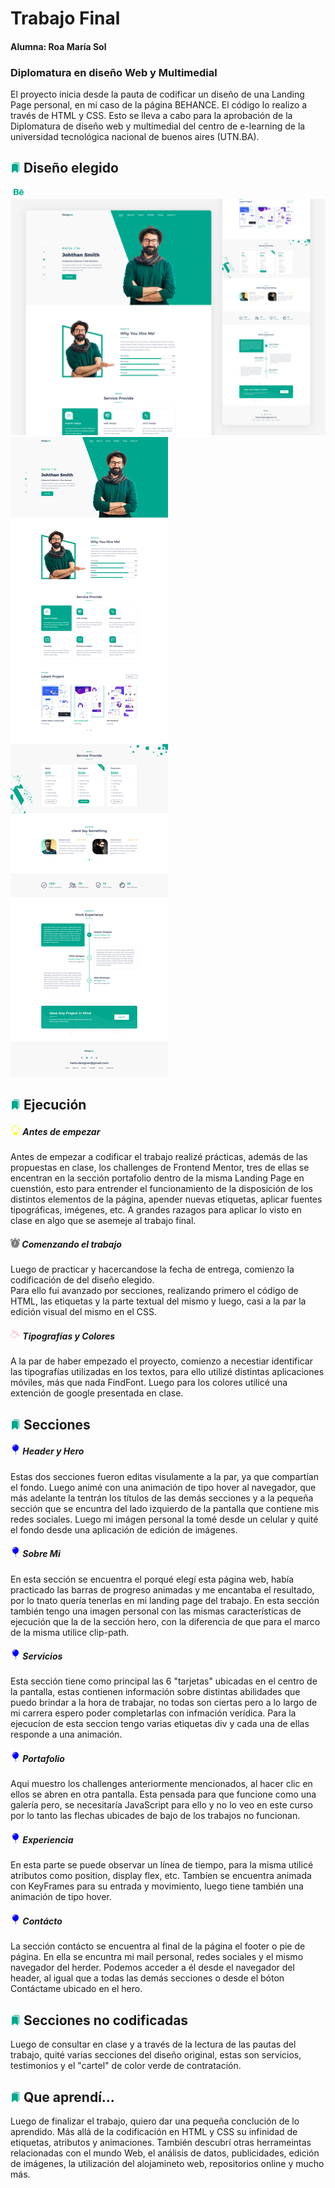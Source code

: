 <h1>Trabajo Final</h1>
<h4>Alumna: Roa María Sol</h4>
<h3>Diplomatura en diseño Web y Multimedial</h3>

El proyecto inicia desde la pauta de codificar un diseño de una Landing Page personal, en mi caso de la página BEHANCE. El código lo realizo a través de HTML y CSS. Esto se lleva a cabo para la aprobación de la Diplomatura de diseño web y multimedial del centro de e-learning de la universidad tecnológica nacional de buenos aires (UTN.BA). 

<h2><svg xmlns="http://www.w3.org/2000/svg" width="16" height="16" fill="#00A78E" class="bi bi-bookmarks-fill" viewBox="0 0 16 16">
  <path d="M2 4a2 2 0 0 1 2-2h6a2 2 0 0 1 2 2v11.5a.5.5 0 0 1-.777.416L7 13.101l-4.223 2.815A.5.5 0 0 1 2 15.5V4z"/>
  <path d="M4.268 1A2 2 0 0 1 6 0h6a2 2 0 0 1 2 2v11.5a.5.5 0 0 1-.777.416L13 13.768V2a1 1 0 0 0-1-1H4.268z"/>
</svg>   Diseño elegido</h2>
<svg  href="https://www.behance.net/gallery/90079519/Resume-Landing-page" xmlns="http://www.w3.org/2000/svg" width="26" height="16" fill="#00A78E" class="bi bi-behance" viewBox="0 0 16 16">
  <path d="M4.654 3c.461 0 .887.035 1.278.14.39.07.711.216.996.391.286.176.497.426.641.747.14.32.216.711.216 1.137 0 .496-.106.922-.356 1.242-.215.32-.566.606-.997.817.606.176 1.067.496 1.348.922.281.426.461.957.461 1.563 0 .496-.105.922-.285 1.278a2.317 2.317 0 0 1-.782.887c-.32.215-.711.39-1.137.496a5.329 5.329 0 0 1-1.278.176L0 12.803V3h4.654zm-.285 3.978c.39 0 .71-.105.957-.285.246-.18.355-.497.355-.887 0-.216-.035-.426-.105-.567a.981.981 0 0 0-.32-.355 1.84 1.84 0 0 0-.461-.176c-.176-.035-.356-.035-.567-.035H2.17v2.31c0-.005 2.2-.005 2.2-.005zm.105 4.193c.215 0 .426-.035.606-.07.176-.035.356-.106.496-.216s.25-.215.356-.39c.07-.176.14-.391.14-.641 0-.496-.14-.852-.426-1.102-.285-.215-.676-.32-1.137-.32H2.17v2.734h2.305v.005zm6.858-.035c.286.285.711.426 1.278.426.39 0 .746-.106 1.032-.286.285-.215.46-.426.53-.64h1.74c-.286.851-.712 1.457-1.278 1.848-.566.355-1.243.566-2.06.566a4.135 4.135 0 0 1-1.527-.285 2.827 2.827 0 0 1-1.137-.782 2.851 2.851 0 0 1-.712-1.172c-.175-.461-.25-.957-.25-1.528 0-.531.07-1.032.25-1.493.18-.46.426-.852.747-1.207.32-.32.711-.606 1.137-.782a4.018 4.018 0 0 1 1.493-.285c.606 0 1.137.105 1.598.355.46.25.817.532 1.102.958.285.39.496.851.641 1.348.07.496.105.996.07 1.563h-5.15c0 .58.21 1.11.496 1.396zm2.24-3.732c-.25-.25-.642-.391-1.103-.391-.32 0-.566.07-.781.176-.215.105-.356.25-.496.39a.957.957 0 0 0-.25.497c-.036.175-.07.32-.07.46h3.196c-.07-.526-.25-.882-.497-1.132zm-3.127-3.728h3.978v.957h-3.978v-.957z"/>
</svg>
<img src="imagenes-readme/LP-2.png">
<img src="imagenes-readme/LP-1.png">


<h2><svg xmlns="http://www.w3.org/2000/svg" width="16" height="16" fill="#00A78E" class="bi bi-bookmarks-fill" viewBox="0 0 16 16">
  <path d="M2 4a2 2 0 0 1 2-2h6a2 2 0 0 1 2 2v11.5a.5.5 0 0 1-.777.416L7 13.101l-4.223 2.815A.5.5 0 0 1 2 15.5V4z"/>
  <path d="M4.268 1A2 2 0 0 1 6 0h6a2 2 0 0 1 2 2v11.5a.5.5 0 0 1-.777.416L13 13.768V2a1 1 0 0 0-1-1H4.268z"/>
</svg>  Ejecución</h2>

<h5><svg xmlns="http://www.w3.org/2000/svg" width="16" height="16" fill="yellow" class="bi bi-lightbulb" viewBox="0 0 16 16">
  <path d="M2 6a6 6 0 1 1 10.174 4.31c-.203.196-.359.4-.453.619l-.762 1.769A.5.5 0 0 1 10.5 13a.5.5 0 0 1 0 1 .5.5 0 0 1 0 1l-.224.447a1 1 0 0 1-.894.553H6.618a1 1 0 0 1-.894-.553L5.5 15a.5.5 0 0 1 0-1 .5.5 0 0 1 0-1 .5.5 0 0 1-.46-.302l-.761-1.77a1.964 1.964 0 0 0-.453-.618A5.984 5.984 0 0 1 2 6zm6-5a5 5 0 0 0-3.479 8.592c.263.254.514.564.676.941L5.83 12h4.342l.632-1.467c.162-.377.413-.687.676-.941A5 5 0 0 0 8 1z"/>
</svg> Antes de empezar</h5>
Antes de empezar a codificar el trabajo realizé prácticas, además de las propuestas en clase, los challenges de Frontend Mentor, tres de ellas se encentran en la sección portafolio dentro de la misma Landing Page en cuenstión, esto para entrender el funcionamiento de la disposición de los distintos elementos de la página, apender nuevas etiquetas, aplicar fuentes tipográficas, imégenes, etc. A grandes razagos para aplicar lo visto en clase en algo que se asemeje al trabajo final. 

<h5><svg xmlns="http://www.w3.org/2000/svg" width="15" height="15" fill="grey" class="bi bi-alarm-fill" viewBox="0 0 16 16">
  <path d="M6 .5a.5.5 0 0 1 .5-.5h3a.5.5 0 0 1 0 1H9v1.07a7.001 7.001 0 0 1 3.274 12.474l.601.602a.5.5 0 0 1-.707.708l-.746-.746A6.97 6.97 0 0 1 8 16a6.97 6.97 0 0 1-3.422-.892l-.746.746a.5.5 0 0 1-.707-.708l.602-.602A7.001 7.001 0 0 1 7 2.07V1h-.5A.5.5 0 0 1 6 .5zm2.5 5a.5.5 0 0 0-1 0v3.362l-1.429 2.38a.5.5 0 1 0 .858.515l1.5-2.5A.5.5 0 0 0 8.5 9V5.5zM.86 5.387A2.5 2.5 0 1 1 4.387 1.86 8.035 8.035 0 0 0 .86 5.387zM11.613 1.86a2.5 2.5 0 1 1 3.527 3.527 8.035 8.035 0 0 0-3.527-3.527z"/>
</svg> Comenzando el trabajo</h5>
Luego de practicar y hacercandose la fecha de entrega, comienzo la codificación de del diseño elegido. <br>
Para ello fui avanzado por secciones, realizando primero el código de HTML, las etiquetas y la parte textual del mismo y luego, casi a la par la edición visual del mismo en el CSS.

<h5><svg xmlns="http://www.w3.org/2000/svg" width="16" height="16" fill="pink" class="bi bi-paint-bucket" viewBox="0 0 16 16">
  <path d="M6.192 2.78c-.458-.677-.927-1.248-1.35-1.643a2.972 2.972 0 0 0-.71-.515c-.217-.104-.56-.205-.882-.02-.367.213-.427.63-.43.896-.003.304.064.664.173 1.044.196.687.556 1.528 1.035 2.402L.752 8.22c-.277.277-.269.656-.218.918.055.283.187.593.36.903.348.627.92 1.361 1.626 2.068.707.707 1.441 1.278 2.068 1.626.31.173.62.305.903.36.262.05.64.059.918-.218l5.615-5.615c.118.257.092.512.05.939-.03.292-.068.665-.073 1.176v.123h.003a1 1 0 0 0 1.993 0H14v-.057a1.01 1.01 0 0 0-.004-.117c-.055-1.25-.7-2.738-1.86-3.494a4.322 4.322 0 0 0-.211-.434c-.349-.626-.92-1.36-1.627-2.067-.707-.707-1.441-1.279-2.068-1.627-.31-.172-.62-.304-.903-.36-.262-.05-.64-.058-.918.219l-.217.216zM4.16 1.867c.381.356.844.922 1.311 1.632l-.704.705c-.382-.727-.66-1.402-.813-1.938a3.283 3.283 0 0 1-.131-.673c.091.061.204.15.337.274zm.394 3.965c.54.852 1.107 1.567 1.607 2.033a.5.5 0 1 0 .682-.732c-.453-.422-1.017-1.136-1.564-2.027l1.088-1.088c.054.12.115.243.183.365.349.627.92 1.361 1.627 2.068.706.707 1.44 1.278 2.068 1.626.122.068.244.13.365.183l-4.861 4.862a.571.571 0 0 1-.068-.01c-.137-.027-.342-.104-.608-.252-.524-.292-1.186-.8-1.846-1.46-.66-.66-1.168-1.32-1.46-1.846-.147-.265-.225-.47-.251-.607a.573.573 0 0 1-.01-.068l3.048-3.047zm2.87-1.935a2.44 2.44 0 0 1-.241-.561c.135.033.324.11.562.241.524.292 1.186.8 1.846 1.46.45.45.83.901 1.118 1.31a3.497 3.497 0 0 0-1.066.091 11.27 11.27 0 0 1-.76-.694c-.66-.66-1.167-1.322-1.458-1.847z"/>
</svg> Tipografías y Colores</h5>
A la par de haber empezado el proyecto, comienzo a necestiar identificar las tipografías utilizadas en los textos, para ello utilizé distintas aplicaciones móviles, más que nada FindFont. Luego para los colores utilicé una extención de google presentada en clase.

<h2><svg xmlns="http://www.w3.org/2000/svg" width="16" height="16" fill="#00A78E" class="bi bi-bookmarks-fill" viewBox="0 0 16 16">
  <path d="M2 4a2 2 0 0 1 2-2h6a2 2 0 0 1 2 2v11.5a.5.5 0 0 1-.777.416L7 13.101l-4.223 2.815A.5.5 0 0 1 2 15.5V4z"/>
  <path d="M4.268 1A2 2 0 0 1 6 0h6a2 2 0 0 1 2 2v11.5a.5.5 0 0 1-.777.416L13 13.768V2a1 1 0 0 0-1-1H4.268z"/>
</svg> Secciones</h2>
<h5><svg xmlns="http://www.w3.org/2000/svg" width="16" height="16" fill="blue" class="bi bi-balloon-fill" viewBox="0 0 16 16">
  <path fill-rule="evenodd" d="M8.48 10.901C11.211 10.227 13 7.837 13 5A5 5 0 0 0 3 5c0 2.837 1.789 5.227 4.52 5.901l-.244.487a.25.25 0 1 0 .448.224l.04-.08c.009.17.024.315.051.45.068.344.208.622.448 1.102l.013.028c.212.422.182.85.05 1.246-.135.402-.366.751-.534 1.003a.25.25 0 0 0 .416.278l.004-.007c.166-.248.431-.646.588-1.115.16-.479.212-1.051-.076-1.629-.258-.515-.365-.732-.419-1.004a2.376 2.376 0 0 1-.037-.289l.008.017a.25.25 0 1 0 .448-.224l-.244-.487ZM4.352 3.356a4.004 4.004 0 0 1 3.15-2.325C7.774.997 8 1.224 8 1.5c0 .276-.226.496-.498.542-.95.162-1.749.78-2.173 1.617a.595.595 0 0 1-.52.341c-.346 0-.599-.329-.457-.644Z"/>
</svg> Header y Hero</h5>
Estas dos secciones fueron editas visulamente a la par, ya que compartían el fondo. Luego animé con una animación de tipo hover al navegador, que más adelante la tentrán los títulos de las demás secciones y a la pequeña sección que se encuntra del lado izquierdo de la pantalla que contiene mis redes sociales. Luego mi imágen personal la tomé desde un celular y quité el fondo desde una aplicación de edición de imágenes. 

<h5><svg xmlns="http://www.w3.org/2000/svg" width="16" height="16" fill="blue" class="bi bi-balloon-fill" viewBox="0 0 16 16">
  <path fill-rule="evenodd" d="M8.48 10.901C11.211 10.227 13 7.837 13 5A5 5 0 0 0 3 5c0 2.837 1.789 5.227 4.52 5.901l-.244.487a.25.25 0 1 0 .448.224l.04-.08c.009.17.024.315.051.45.068.344.208.622.448 1.102l.013.028c.212.422.182.85.05 1.246-.135.402-.366.751-.534 1.003a.25.25 0 0 0 .416.278l.004-.007c.166-.248.431-.646.588-1.115.16-.479.212-1.051-.076-1.629-.258-.515-.365-.732-.419-1.004a2.376 2.376 0 0 1-.037-.289l.008.017a.25.25 0 1 0 .448-.224l-.244-.487ZM4.352 3.356a4.004 4.004 0 0 1 3.15-2.325C7.774.997 8 1.224 8 1.5c0 .276-.226.496-.498.542-.95.162-1.749.78-2.173 1.617a.595.595 0 0 1-.52.341c-.346 0-.599-.329-.457-.644Z"/>
</svg> Sobre Mi</h5>
En esta sección se encuentra el porqué elegí esta página web, había practicado las barras de progreso animadas y me encantaba el resultado, por lo tnato quería tenerlas en mi landing page del trabajo. En esta sección también tengo una imagen personal con las mismas características de ejecución que la de la sección hero, con la diferencia de que para el marco de la misma utilice clip-path.

<h5><svg xmlns="http://www.w3.org/2000/svg" width="16" height="16" fill="blue" class="bi bi-balloon-fill" viewBox="0 0 16 16">
  <path fill-rule="evenodd" d="M8.48 10.901C11.211 10.227 13 7.837 13 5A5 5 0 0 0 3 5c0 2.837 1.789 5.227 4.52 5.901l-.244.487a.25.25 0 1 0 .448.224l.04-.08c.009.17.024.315.051.45.068.344.208.622.448 1.102l.013.028c.212.422.182.85.05 1.246-.135.402-.366.751-.534 1.003a.25.25 0 0 0 .416.278l.004-.007c.166-.248.431-.646.588-1.115.16-.479.212-1.051-.076-1.629-.258-.515-.365-.732-.419-1.004a2.376 2.376 0 0 1-.037-.289l.008.017a.25.25 0 1 0 .448-.224l-.244-.487ZM4.352 3.356a4.004 4.004 0 0 1 3.15-2.325C7.774.997 8 1.224 8 1.5c0 .276-.226.496-.498.542-.95.162-1.749.78-2.173 1.617a.595.595 0 0 1-.52.341c-.346 0-.599-.329-.457-.644Z"/>
</svg> Servicios</h5>
Esta sección tiene como principal las 6 "tarjetas" ubicadas en el centro de la pantalla, estas contienen información sobre distintas abilidades que puedo brindar a la hora de trabajar, no todas son ciertas pero a lo largo de mi carrera espero poder completarlas con infmación verídica. Para la ejecucíon de esta seccion tengo varias etiquetas div y cada una de ellas responde a una animación.

<h5><svg xmlns="http://www.w3.org/2000/svg" width="16" height="16" fill="blue" class="bi bi-balloon-fill" viewBox="0 0 16 16">
  <path fill-rule="evenodd" d="M8.48 10.901C11.211 10.227 13 7.837 13 5A5 5 0 0 0 3 5c0 2.837 1.789 5.227 4.52 5.901l-.244.487a.25.25 0 1 0 .448.224l.04-.08c.009.17.024.315.051.45.068.344.208.622.448 1.102l.013.028c.212.422.182.85.05 1.246-.135.402-.366.751-.534 1.003a.25.25 0 0 0 .416.278l.004-.007c.166-.248.431-.646.588-1.115.16-.479.212-1.051-.076-1.629-.258-.515-.365-.732-.419-1.004a2.376 2.376 0 0 1-.037-.289l.008.017a.25.25 0 1 0 .448-.224l-.244-.487ZM4.352 3.356a4.004 4.004 0 0 1 3.15-2.325C7.774.997 8 1.224 8 1.5c0 .276-.226.496-.498.542-.95.162-1.749.78-2.173 1.617a.595.595 0 0 1-.52.341c-.346 0-.599-.329-.457-.644Z"/>
</svg> Portafolio</h5>
Aqui muestro los challenges anteriormente mencionados, al hacer clic en ellos se abren en otra pantalla. Esta pensada para que funcione como una galería pero, se necesitaría JavaScript para ello y no lo veo en este curso por lo tanto las flechas ubicades de bajo de los trabajos no funcionan.

<h5><svg xmlns="http://www.w3.org/2000/svg" width="16" height="16" fill="blue" class="bi bi-balloon-fill" viewBox="0 0 16 16">
  <path fill-rule="evenodd" d="M8.48 10.901C11.211 10.227 13 7.837 13 5A5 5 0 0 0 3 5c0 2.837 1.789 5.227 4.52 5.901l-.244.487a.25.25 0 1 0 .448.224l.04-.08c.009.17.024.315.051.45.068.344.208.622.448 1.102l.013.028c.212.422.182.85.05 1.246-.135.402-.366.751-.534 1.003a.25.25 0 0 0 .416.278l.004-.007c.166-.248.431-.646.588-1.115.16-.479.212-1.051-.076-1.629-.258-.515-.365-.732-.419-1.004a2.376 2.376 0 0 1-.037-.289l.008.017a.25.25 0 1 0 .448-.224l-.244-.487ZM4.352 3.356a4.004 4.004 0 0 1 3.15-2.325C7.774.997 8 1.224 8 1.5c0 .276-.226.496-.498.542-.95.162-1.749.78-2.173 1.617a.595.595 0 0 1-.52.341c-.346 0-.599-.329-.457-.644Z"/>
</svg> Experiencia</h5>
En esta parte se puede observar un línea de tiempo, para la misma utilicé atributos como position, display flex, etc. Tambíen se encuentra animada con KeyFrames para su entrada y movimiento, luego tiene también una animación de tipo hover.

<h5><svg xmlns="http://www.w3.org/2000/svg" width="16" height="16" fill="blue" class="bi bi-balloon-fill" viewBox="0 0 16 16">
  <path fill-rule="evenodd" d="M8.48 10.901C11.211 10.227 13 7.837 13 5A5 5 0 0 0 3 5c0 2.837 1.789 5.227 4.52 5.901l-.244.487a.25.25 0 1 0 .448.224l.04-.08c.009.17.024.315.051.45.068.344.208.622.448 1.102l.013.028c.212.422.182.85.05 1.246-.135.402-.366.751-.534 1.003a.25.25 0 0 0 .416.278l.004-.007c.166-.248.431-.646.588-1.115.16-.479.212-1.051-.076-1.629-.258-.515-.365-.732-.419-1.004a2.376 2.376 0 0 1-.037-.289l.008.017a.25.25 0 1 0 .448-.224l-.244-.487ZM4.352 3.356a4.004 4.004 0 0 1 3.15-2.325C7.774.997 8 1.224 8 1.5c0 .276-.226.496-.498.542-.95.162-1.749.78-2.173 1.617a.595.595 0 0 1-.52.341c-.346 0-.599-.329-.457-.644Z"/>
</svg> Contácto</h5>
La sección contácto se encuentra al final de la página el footer o pie de página. En ella se encuntra mi mail personal, redes sociales y el mismo navegador del herder. Podemos acceder a él desde el navegador del header, al igual que a todas las demás secciones o desde el bóton Contáctame ubicado en el hero. 

<h2> <svg xmlns="http://www.w3.org/2000/svg" width="16" height="16" fill="#00A78E" class="bi bi-bookmarks-fill" viewBox="0 0 16 16">
  <path d="M2 4a2 2 0 0 1 2-2h6a2 2 0 0 1 2 2v11.5a.5.5 0 0 1-.777.416L7 13.101l-4.223 2.815A.5.5 0 0 1 2 15.5V4z"/>
  <path d="M4.268 1A2 2 0 0 1 6 0h6a2 2 0 0 1 2 2v11.5a.5.5 0 0 1-.777.416L13 13.768V2a1 1 0 0 0-1-1H4.268z"/>
</svg> Secciones no codificadas</h2>
Luego de consultar en clase y a través de la lectura de las pautas del trabajo, quité varias secciones del diseño original, estas son servicios, testimonios y el "cartel" de color verde de contratación. 

<h2><svg xmlns="http://www.w3.org/2000/svg" width="16" height="16" fill="#00A78E" class="bi bi-bookmarks-fill" viewBox="0 0 16 16">
  <path d="M2 4a2 2 0 0 1 2-2h6a2 2 0 0 1 2 2v11.5a.5.5 0 0 1-.777.416L7 13.101l-4.223 2.815A.5.5 0 0 1 2 15.5V4z"/>
  <path d="M4.268 1A2 2 0 0 1 6 0h6a2 2 0 0 1 2 2v11.5a.5.5 0 0 1-.777.416L13 13.768V2a1 1 0 0 0-1-1H4.268z"/>
</svg> Que aprendí...</h2>
Luego de finalizar el trabajo, quiero dar una pequeña conclución de lo aprendido. Más allá de la codificación en HTML y CSS su infinidad de etiquetas, atributos y animaciones. También descubrí otras herrameintas relacionadas con el mundo Web, el análisis de datos, publicidades, edición de imágenes, la utilización del alojamineto web, repositorios online y mucho más. 
